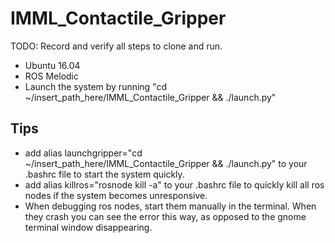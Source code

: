 # IMML_Contactile_Gripper

TODO: Record and verify all steps to clone and run. 

- Ubuntu 16.04
- ROS Melodic
- Launch the system by running "cd ~/insert_path_here/IMML_Contactile_Gripper && ./launch.py"

## Tips
- add alias launchgripper="cd ~/insert_path_here/IMML_Contactile_Gripper && ./launch.py" to your .bashrc file to start the system quickly. 
- add alias killros="rosnode kill -a" to your .bashrc file to quickly kill all ros nodes if the system becomes unresponsive. 
- When debugging ros nodes, start them manually in the terminal. When they crash you can see the error this way, as opposed to the gnome terminal window disappearing. 
